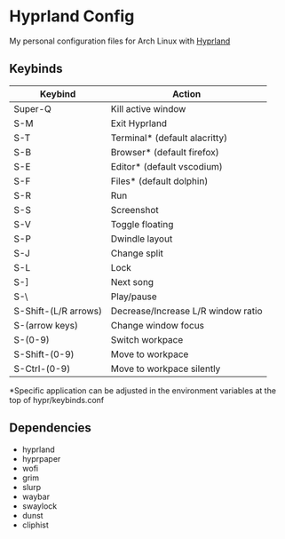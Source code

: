 # Hyprland Config
My personal configuration files for Arch Linux with [Hyprland](https://hyprland.org/) 

## Keybinds
| Keybind     | Action |
| ----------- | ----------- |
| Super-Q | Kill active window |
| S-M | Exit Hyprland |
| S-T | Terminal* (default alacritty)|
| S-B | Browser* (default firefox)|
| S-E | Editor* (default vscodium)|
| S-F | Files* (default dolphin)|
| S-R | Run |
| S-S | Screenshot |
| S-V | Toggle floating |
| S-P | Dwindle layout |
| S-J | Change split |
| S-L | Lock |
| S-] | Next song |
| S-\ | Play/pause |
| S-Shift-(L/R arrows) | Decrease/Increase L/R window ratio |
| S-(arrow keys) | Change window focus |
| S-(0-9) | Switch workpace |
| S-Shift-(0-9) | Move to workpace |
| S-Ctrl-(0-9) | Move to workpace silently |

\*Specific application can be adjusted in the environment variables at the top of hypr/keybinds.conf

## Dependencies
- hyprland
- hyprpaper
- wofi
- grim
- slurp
- waybar
- swaylock
- dunst
- cliphist
